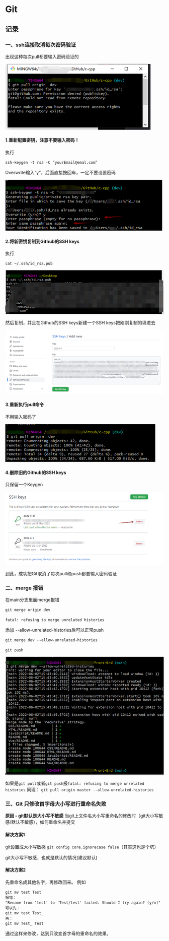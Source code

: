 

# Git 

## 记录

### 一、ssh连接取消每次密码验证

出现这种每次pull都要输入密码验证的

![](./static/SSH-Cancel-erification/password_always.png)

#### 1.重新配置密钥，注意不要输入密码！

执行

```git
ssh-keygen -t rsa -C ”yourEmail@emal.com”
```

Overwrite输入“y”，后面直接按回车，一定不要设置密码

![](./static/SSH-Cancel-erification/reset_keygen.png)

#### 2.将新密钥复制到Github的SSH keys

执行

```
cat ~/.ssh/id_rsa.pub
```

![](./static/SSH-Cancel-erification/cat_newkeygen.png)

然后复制，并且在Github的SSH keys新建一个SSH keys把刚刚复制的填进去

![](./static/SSH-Cancel-erification/paste_newketygen.png)

#### 3.重新执行pull命令

不用输入密码了

![](./static/SSH-Cancel-erification/pull_again.png)

#### 4.删除旧的Github的SSH keys

只保留一个Keygen

![](./static/SSH-Cancel-erification/delet_oldkeygen.png)

到此，成功把Git取消了每次pull和push都要输入密码验证



### 二、merge 报错

在main分支里面merge报错

```
git merge origin dev

fatal: refusing to merge unrelated histories

```



添加 --allow-unrelated-histories后可以正常push



```
git merge dev --allow-unrelated-histories

git push
```



![](./static/merge/merge_error.png)

如果是`git pull`或者`git push`报`fatal: refusing to merge unrelated histories`
同理：
`git pull origin master --allow-unrelated-histories`



### 三、Git 只修改首字母大小写进行重命名失败
**原因 - git默认是大小写不敏感**
当git上文件名大小写重命名的修改时（git大小写敏感/默认不敏感），如何重命名并提交

#### 解决方案1

git设置成大小写敏感 `git config core.ignorecase false`（其实这也是个坑）

git大小写不敏感，也就是默认的情况(建议默认)

#### 解决方案2

先重命名成其他名字，再修改回来。
例如

```
git mv test Test
报错： 
"Rename from 'test' to 'Test/test' failed. Should I try again? (y/n)"
可以先：
git mv test Test_
再：
git mv Test_ Test

```

通过这样来修改，达到只改变首字母的重命名的效果。



